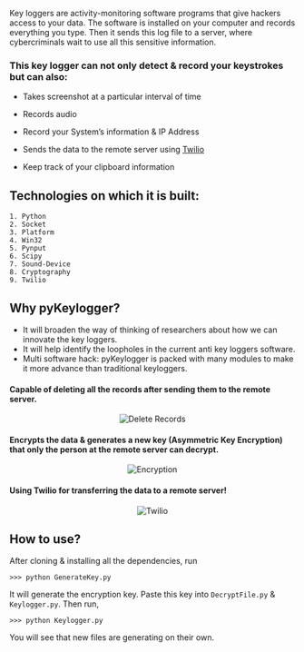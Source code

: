 Key loggers are activity-monitoring software programs that give hackers access to your data. The software is installed on your computer and records everything you type. Then it sends this log file to a server, where cybercriminals wait to use all this sensitive information.

### This key logger can not only detect & record your keystrokes but can also:

- Takes screenshot at a particular interval of time

- Records audio

- Record your System’s information & IP Address

- Sends the data to the remote server using [Twilio](https://www.twilio.com/)

- Keep track of your clipboard information

## Technologies on which it is built:
```
1. Python
2. Socket
3. Platform
4. Win32
5. Pynput
6. Scipy
7. Sound-Device
8. Cryptography
9. Twilio
```
## Why pyKeylogger?

- It will broaden the way of thinking of researchers about how we can innovate the key loggers.
- It will help identify the loopholes in the current anti key loggers software.
- Multi software hack: pyKeylogger is packed with many modules to make it more advance than traditional keyloggers.

#### Capable of deleting all the records after sending them to the remote server.
<p align="center">
  <img src="https://user-images.githubusercontent.com/77505989/162591486-e96ab751-bcd1-47b4-b48d-1dc304e06426.png" alt="Delete Records" />
</p>

#### Encrypts the data & generates a new key (Asymmetric Key Encryption) that only the person at the remote server can decrypt.
<p align="center">
  <img src="https://user-images.githubusercontent.com/77505989/162591487-77b5abd9-ab17-4613-a1f2-6618a70b4c84.png" alt="Encryption" />
</p>

#### Using Twilio for transferring the data to a remote server!
<p align="center">
  <img src="https://user-images.githubusercontent.com/77505989/162591488-6682da11-167a-4848-81de-e09d86561830.png" alt="Twilio" />
</p>

## How to use?
After cloning & installing all the dependencies, run
```
>>> python GenerateKey.py
```
It will generate the encryption key. Paste this key into `DecryptFile.py` & `Keylogger.py`. Then run,
```
>>> python Keylogger.py
```
You will see that new files are generating on their own.
